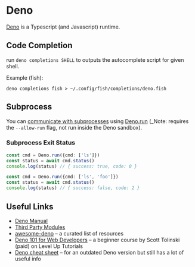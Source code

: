 # Deno

[Deno](https://deno.land) is a Typescript (and Javascript) runtime.

## Code Completion

run `deno completions SHELL` to outputs the autocomplete script for given shell.

Example (fish):

```shellsession
deno completions fish > ~/.config/fish/completions/deno.fish
```

## Subprocess

You can [communicate with subprocesses](https://deno.land/manual@master/examples/subprocess) using [Deno.run](https://doc.deno.land/builtin/stable#Deno.run) (_Note: requires the `--allow-run` flag, not run inside the Deno sandbox).

### Subprocess Exit Status

```typescript
const cmd = Deno.run({cmd: ['ls']})
const status = await cmd.status()
console.log(status) // { success: true, code: 0 }

const cmd = Deno.run({cmd: ['ls', 'foo']})
const status = await cmd.status()
console.log(status) // { success: false, code: 2 }
```

## Useful Links

- [Deno Manual](https://deno.land/manual)
- [Third Party Modules](https://deno.land/x)
- [awesome-deno](https://github.com/denolib/awesome-deno) – a curated list of resources
- [Deno 101 for Web Developers](https://www.leveluptutorials.com/tutorials/deno-101-for-web-developers) – a beginner course by Scott Tolinski (paid) on Level Up Tutorials
- [Deno cheat sheet](https://droces.github.io/Deno-Cheat-Sheet/) – for an outdated Deno version but still has a lot of useful info
